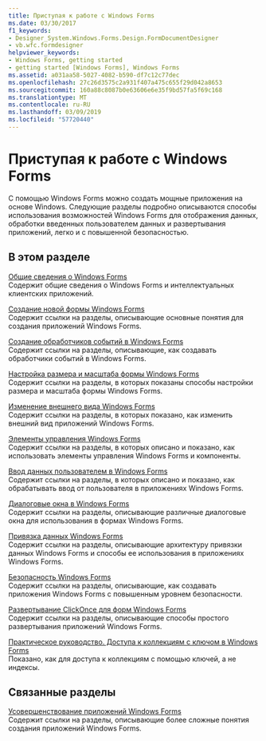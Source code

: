 ```yaml
---
title: Приступая к работе с Windows Forms
ms.date: 03/30/2017
f1_keywords:
- Designer_System.Windows.Forms.Design.FormDocumentDesigner
- vb.wfc.formdesigner
helpviewer_keywords:
- Windows Forms, getting started
- getting started [Windows Forms], Windows Forms
ms.assetid: a031aa58-5027-4082-b590-df7c12c77dec
ms.openlocfilehash: 27c26d3575c2a931f407a475c655f29d042a8653
ms.sourcegitcommit: 160a88c8087b0e63606e6e35f9bd57fa5f69c168
ms.translationtype: MT
ms.contentlocale: ru-RU
ms.lasthandoff: 03/09/2019
ms.locfileid: "57720440"
---
```

# <a name="getting-started-with-windows-forms"></a>Приступая к работе с Windows Forms
С помощью Windows Forms можно создать мощные приложения на основе Windows. Следующие разделы подробно описываются способы использования возможностей Windows Forms для отображения данных, обработки введенных пользователем данных и развертывания приложений, легко и с повышенной безопасностью.  
  
## <a name="in-this-section"></a>В этом разделе  
 [Общие сведения о Windows Forms](windows-forms-overview.md)  
 Содержит общие сведения о Windows Forms и интеллектуальных клиентских приложений.  
  
 [Создание новой формы Windows Forms](creating-a-new-windows-form.md)  
 Содержит ссылки на разделы, описывающие основные понятия для создания приложений Windows Forms.  
  
 [Создание обработчиков событий в Windows Forms](creating-event-handlers-in-windows-forms.md)  
 Содержит ссылки на разделы, описывающие, как создавать обработчики событий в Windows Forms.  
  
 [Настройка размера и масштаба формы Windows Forms](adjusting-the-size-and-scale-of-windows-forms.md)  
 Содержит ссылки на разделы, в которых показаны способы настройки размера и масштаба формы Windows Forms.  
  
 [Изменение внешнего вида Windows Forms](changing-the-appearance-of-windows-forms.md)  
 Содержит ссылки на разделы, в которых показано, как изменить внешний вид приложений Windows Forms.  
  
 [Элементы управления Windows Forms](./controls/index.md)  
 Содержит ссылки на разделы, в которых описано и показано, как использовать элементы управления Windows Forms и компоненты.  
  
 [Ввод данных пользователем в Windows Forms](user-input-in-windows-forms.md)  
 Содержит ссылки на разделы, в которых описано и показано, как обрабатывать ввод от пользователя в приложениях Windows Forms.  
  
 [Диалоговые окна в Windows Forms](dialog-boxes-in-windows-forms.md)  
 Содержит ссылки на разделы, описывающие различные диалоговые окна для использования в формах Windows Forms.  
  
 [Привязка данных Windows Forms](windows-forms-data-binding.md)  
 Содержит ссылки на разделы, описывающие архитектуру привязки данных Windows Forms и способы ее использования в приложениях Windows Forms.  
  
 [Безопасность Windows Forms](windows-forms-security.md)  
 Содержит ссылки на разделы, описывающие, как создавать приложения Windows Forms с повышенным уровнем безопасности.  
  
 [Развертывание ClickOnce для форм Windows Forms](clickonce-deployment-for-windows-forms.md)  
 Содержит ссылки на разделы, описывающие способы простого развертывания приложений Windows Forms.  
  
 [Практическое руководство. Доступа к коллекциям с ключом в Windows Forms](how-to-access-keyed-collections-in-windows-forms.md)  
 Показано, как для доступа к коллекциям с помощью ключей, а не индексы.  
  
## <a name="related-sections"></a>Связанные разделы  
 [Усовершенствование приложений Windows Forms](./advanced/index.md)  
 Содержит ссылки на разделы, описывающие более сложные понятия создания приложений Windows Forms.
